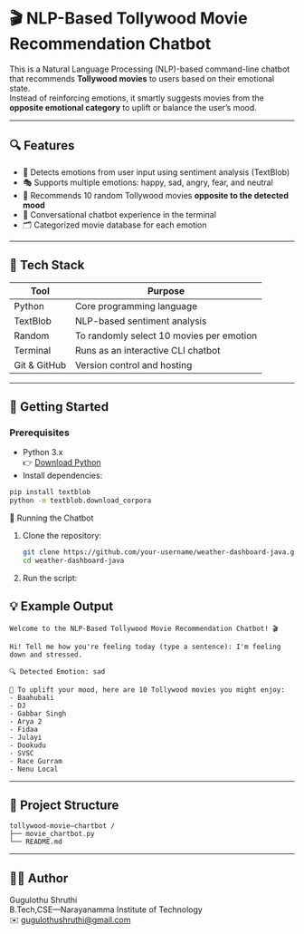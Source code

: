 # 🎬 NLP-Based Tollywood Movie Recommendation Chatbot 

This is a Natural Language Processing (NLP)-based command-line chatbot that recommends **Tollywood movies** to users based on their emotional state.  
Instead of reinforcing emotions, it smartly suggests movies from the **opposite emotional category** to uplift or balance the user’s mood.

---

## 🔍 Features

- 🧠 Detects emotions from user input using sentiment analysis (TextBlob)
- 🎭 Supports multiple emotions: happy, sad, angry, fear, and neutral
- 🎥 Recommends 10 random Tollywood movies **opposite to the detected mood**
- 🔁 Conversational chatbot experience in the terminal
- 🗂️ Categorized movie database for each emotion

---

## 🧰 Tech Stack

| Tool         | Purpose                                  |
|--------------|-------------------------------------------|
| Python       | Core programming language                 |
| TextBlob     | NLP-based sentiment analysis              |
| Random       | To randomly select 10 movies per emotion  |
| Terminal     | Runs as an interactive CLI chatbot        |
| Git & GitHub | Version control and hosting               |

---

## 🚀 Getting Started

### Prerequisites

- Python 3.x  
  👉 [Download Python](https://www.python.org/downloads/)
- Install dependencies:
  
```bash
pip install textblob
python -m textblob.download_corpora
```
🔧 Running the Chatbot


1. Clone the repository:

   ```bash
   git clone https://github.com/your-username/weather-dashboard-java.git
   cd weather-dashboard-java
2. Run the script:

   

## 💡 Example Output

```
Welcome to the NLP-Based Tollywood Movie Recommendation Chatbot! 🎬

Hi! Tell me how you're feeling today (type a sentence): I'm feeling down and stressed.

🔍 Detected Emotion: sad

🎥 To uplift your mood, here are 10 Tollywood movies you might enjoy:
- Baahubali
- DJ
- Gabbar Singh
- Arya 2
- Fidaa
- Julayi
- Dookudu
- SVSC
- Race Gurram
- Nenu Local

```

---

## 📂 Project Structure

```
tollywood-movie–chartbot /
├── movie_chartbot.py
└── README.md
```

---

## 🙋‍♀️ Author

Gugulothu Shruthi  
B.Tech,CSE—Narayanamma Institute of Technology  
✉️ [gugulothushruthi@gmail.com](mailto:gugulothushruthi@gmail.com)
